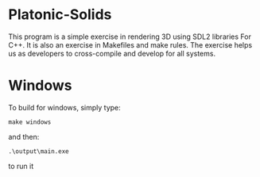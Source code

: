# Platonic-Solids
This program is a simple exercise in rendering 3D using SDL2 libraries
For C++. It is also an exercise in Makefiles and make rules. The exercise
helps us as developers to cross-compile and develop for all systems.

# Windows
To build for windows, simply type:
```
make windows
```
and then:
```
.\output\main.exe
```
to run it
